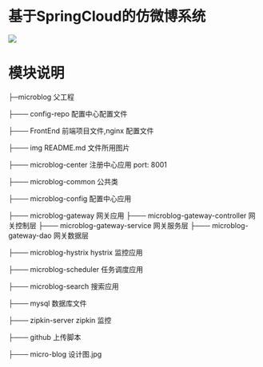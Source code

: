 # 基于SpringCloud的仿微博系统

![](https://github.com/lgjlife/micro-blog/blob/master/micro-blog%20%E8%AE%BE%E8%AE%A1%E5%9B%BE.jpg)

# 模块说明
├─microblog 父工程

├─── config-repo 配置中心配置文件

├─── FrontEnd 前端项目文件,nginx 配置文件

├─── img README.md 文件所用图片

├─── microblog-center 注册中心应用 port: 8001

├─── microblog-common 公共类

├─── microblog-config 配置中心应用

├─── microblog-gateway 网关应用
     ├─── microblog-gateway-controller  网关控制层
     ├─── microblog-gateway-service     网关服务层
     ├─── microblog-gateway-dao         网关数据层

├─── microblog-hystrix  hystrix 监控应用

├─── microblog-scheduler 任务调度应用

├─── microblog-search 搜索应用

├─── mysql 数据库文件

├─── zipkin-server  zipkin 监控

├─── github 上传脚本

├─── micro-blog 设计图.jpg
